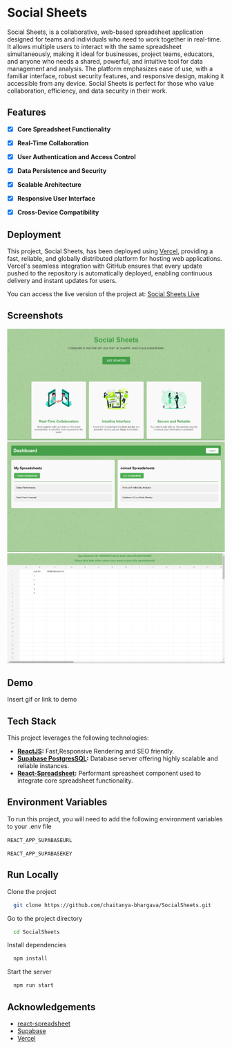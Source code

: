 
# Social Sheets

Social Sheets, is a collaborative, web-based spreadsheet application designed for teams and individuals who need to work together in real-time. It allows multiple users to interact with the same spreadsheet simultaneously, making it ideal for businesses, project teams, educators, and anyone who needs a shared, powerful, and intuitive tool for data management and analysis. The platform emphasizes ease of use, with a familiar interface, robust security features, and responsive design, making it accessible from any device. Social Sheets is perfect for those who value collaboration, efficiency, and data security in their work.


## Features

- [x] **Core Spreadsheet Functionality** 
- [x] **Real-Time Collaboration** 
- [x] **User Authentication and Access Control** 
- [x] **Data Persistence and Security**
- [x] **Scalable Architecture**
- [x] **Responsive User Interface**
- [x] **Cross-Device Compatibility**


## Deployment

This project, Social Sheets, has been deployed using [Vercel](https://vercel.com/), providing a fast, reliable, and globally distributed platform for hosting web applications. Vercel's seamless integration with GitHub ensures that every update pushed to the repository is automatically deployed, enabling continuous delivery and instant updates for users.

You can access the live version of the project at: [Social Sheets Live](https://social-sheets.vercel.app/)


## Screenshots

![Home](./screenshots/Home.png)
![Dashboard](./screenshots/Dashboard.png)
![Spreadsheet](./screenshots/Spreadsheet.png)


## Demo

Insert gif or link to demo


## Tech Stack

This project leverages the following technologies:

- **[ReactJS](https://react.dev/):** Fast,Responsive Rendering and SEO friendly.
- **[Supabase PostgresSQL](https://supabase.com/database):** Database server offering highly scalable and reliable instances.
- **[React-Spreadsheet](https://www.npmjs.com/package/react-spreadsheet):** Performant spreasheet component used to integrate core spreadsheet functionality.


## Environment Variables

To run this project, you will need to add the following environment variables to your .env file

`REACT_APP_SUPABASEURL`

`REACT_APP_SUPABASEKEY`


## Run Locally

Clone the project

```bash
  git clone https://github.com/chaitanya-bhargava/SocialSheets.git
```

Go to the project directory

```bash
  cd SocialSheets
```

Install dependencies

```bash
  npm install
```

Start the server

```bash
  npm run start
```


## Acknowledgements

 - [react-spreadsheet](https://www.npmjs.com/package/react-spreadsheet)
 - [Supabase](https://supabase.com/)
 - [Vercel](https://vercel.com/)

